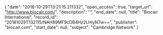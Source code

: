 {
  "date": "2018-10-29T13:21:15.211332", 
  "open_access": true, 
  "target_url": "http://www.biocair.com/", 
  "description": "", 
  "end_date": null, 
  "title": "Biocair International", 
  "record_id": "20181029T132115/NAH89MF9cDB4Hz2LHiyN7w==", 
  "publisher": "biocair.com", 
  "start_date": null, 
  "subject": "Cambridge Network"
}

